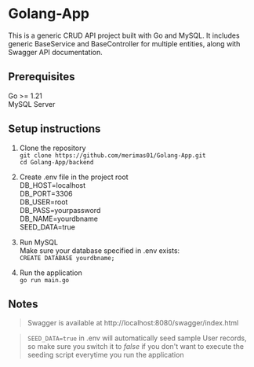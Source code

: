 # Golang-App
This is a generic CRUD API project built with Go and MySQL. It includes generic BaseService and BaseController for multiple entities, along with Swagger API documentation.

## Prerequisites
Go >= 1.21  
MySQL Server 

## Setup instructions

1. Clone the repository  
`git clone https://github.com/merimas01/Golang-App.git`  
`cd Golang-App/backend`  

2. Create .env file in the project root  
DB_HOST=localhost  
DB_PORT=3306  
DB_USER=root  
DB_PASS=yourpassword  
DB_NAME=yourdbname  
SEED_DATA=true  

3. Run MySQL   
Make sure your database specified in .env exists:  
`CREATE DATABASE yourdbname;`  

4. Run the application  
`go run main.go`  

## Notes
> Swagger is available at http://localhost:8080/swagger/index.html

> `SEED_DATA=true` in .env will automatically seed sample User records, so make sure you switch it to *false* if you don't want to execute the seeding script everytime you run the application

